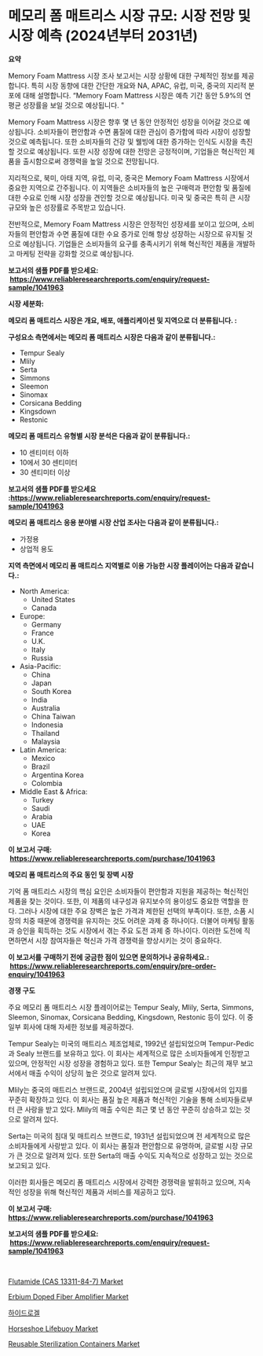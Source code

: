 <p><h1>메모리 폼 매트리스 시장 규모: 시장 전망 및 시장 예측 (2024년부터 2031년)</h1></p><p><strong>요약</strong></p>
<p><p>Memory Foam Mattress 시장 조사 보고서는 시장 상황에 대한 구체적인 정보를 제공합니다. 특히 시장 동향에 대한 간단한 개요와 NA, APAC, 유럽, 미국, 중국의 지리적 분포에 대해 설명합니다. “Memory Foam Mattress 시장은 예측 기간 동안 5.9%의 연평균 성장률을 보일 것으로 예상됩니다. "</p><p>Memory Foam Mattress 시장은 향후 몇 년 동안 안정적인 성장을 이어갈 것으로 예상됩니다. 소비자들이 편안함과 수면 품질에 대한 관심이 증가함에 따라 시장이 성장할 것으로 예측됩니다. 또한 소비자들의 건강 및 웰빙에 대한 증가하는 인식도 시장을 촉진할 것으로 예상됩니다. 또한 시장 성장에 대한 전망은 긍정적이며, 기업들은 혁신적인 제품을 출시함으로써 경쟁력을 높일 것으로 전망됩니다.</p><p>지리적으로, 북미, 아태 지역, 유럽, 미국, 중국은 Memory Foam Mattress 시장에서 중요한 지역으로 간주됩니다. 이 지역들은 소비자들의 높은 구매력과 편안함 및 품질에 대한 수요로 인해 시장 성장을 견인할 것으로 예상됩니다. 미국 및 중국은 특히 큰 시장 규모와 높은 성장률로 주목받고 있습니다.</p><p>전반적으로, Memory Foam Mattress 시장은 안정적인 성장세를 보이고 있으며, 소비자들의 편안함과 수면 품질에 대한 수요 증가로 인해 항상 성장하는 시장으로 유지될 것으로 예상됩니다. 기업들은 소비자들의 요구를 충족시키기 위해 혁신적인 제품을 개발하고 마케팅 전략을 강화할 것으로 예상됩니다.</p></p>
<p><strong>보고서의 샘플 PDF를 받으세요: &nbsp;<a href="https://www.reliableresearchreports.com/enquiry/request-sample/1041963">https://www.reliableresearchreports.com/enquiry/request-sample/1041963</a></strong></p>
<p><strong>시장 세분화:</strong></p>
<p><strong> 메모리 폼 매트리스 시장은 개요, 배포, 애플리케이션 및 지역으로 더 분류됩니다. :</strong></p>
<p><strong>구성요소 측면에서는 메모리 폼 매트리스 시장은 다음과 같이 분류됩니다.:</strong></p>
<p><ul><li>Tempur Sealy</li><li>Mlily</li><li>Serta</li><li>Simmons</li><li>Sleemon</li><li>Sinomax</li><li>Corsicana Bedding</li><li>Kingsdown</li><li>Restonic</li></ul></p>
<p><strong> 메모리 폼 매트리스 유형별 시장 분석은 다음과 같이 분류됩니다.:</strong></p>
<p><ul><li>10 센티미터 이하</li><li>10에서 30 센티미터</li><li>30 센티미터 이상</li></ul></p>
<p><strong>보고서의 샘플 PDF를 받으세요 :<a href="https://www.reliableresearchreports.com/enquiry/request-sample/1041963">https://www.reliableresearchreports.com/enquiry/request-sample/1041963</a></strong></p>
<p><strong> 메모리 폼 매트리스 응용 분야별 시장 산업 조사는 다음과 같이 분류됩니다.:</strong></p>
<p><ul><li>가정용</li><li>상업적 용도</li></ul></p>
<p><strong>지역 측면에서 메모리 폼 매트리스 지역별로 이용 가능한 시장 플레이어는 다음과 같습니다.:</strong></p>
<p><ul>
    <li>
        North America:
        <ul>
            <li>United States</li>
            <li>Canada</li>
        </ul>
    </li>
    <li>
        Europe:
        <ul>
            <li>Germany</li>
            <li>France</li>
            <li>U.K.</li>
            <li>Italy</li>
            <li>Russia</li>
        </ul>
    </li>
    <li>
        Asia-Pacific:
        <ul>
            <li>China</li>
            <li>Japan</li>
            <li>South Korea</li>
            <li>India</li>
            <li>Australia</li>
            <li>China Taiwan</li>
            <li>Indonesia</li>
            <li>Thailand</li>
            <li>Malaysia</li>
        </ul>
    </li>
    <li>
        Latin America:
        <ul>
            <li>Mexico</li>
            <li>Brazil</li>
            <li>Argentina Korea</li>
            <li>Colombia</li>
        </ul>
    </li>
    <li>
        Middle East & Africa:
        <ul>
            <li>Turkey</li>
            <li>Saudi</li>
            <li>Arabia</li>
            <li>UAE</li>
            <li>Korea</li>
        </ul>
    </li>
    </ul></p>
<p><strong>이 보고서 구매: &nbsp;<a href="https://www.reliableresearchreports.com/purchase/1041963">https://www.reliableresearchreports.com/purchase/1041963</a></strong></p>
<p><strong>메모리 폼 매트리스의 주요 동인 및 장벽 시장</strong></p>
<p><p>기억 폼 매트리스 시장의 핵심 요인은 소비자들이 편안함과 지원을 제공하는 혁신적인 제품을 찾는 것이다. 또한, 이 제품의 내구성과 유지보수의 용이성도 중요한 역할을 한다. 그러나 시장에 대한 주요 장벽은 높은 가격과 제한된 선택의 부족이다. 또한, 소품 시장의 치중 때문에 경쟁력을 유지하는 것도 어려운 과제 중 하나이다. 더불어 마케팅 활동과 승인을 획득하는 것도 시장에서 겪는 주요 도전 과제 중 하나이다.  이러한 도전에 직면하면서 시장 참여자들은 혁신과 가격 경쟁력을 향상시키는 것이 중요하다.</p></p>
<p><strong>이 보고서를 구매하기 전에 궁금한 점이 있으면 문의하거나 공유하세요.: &nbsp;<a href="https://www.reliableresearchreports.com/enquiry/pre-order-enquiry/1041963">https://www.reliableresearchreports.com/enquiry/pre-order-enquiry/1041963</a></strong></p>
<p><strong>경쟁 구도</strong></p>
<p><p>주요 메모리 폼 매트리스 시장 플레이어로는 Tempur Sealy, Mlily, Serta, Simmons, Sleemon, Sinomax, Corsicana Bedding, Kingsdown, Restonic 등이 있다. 이 중 일부 회사에 대해 자세한 정보를 제공하겠다.</p><p>Tempur Sealy는 미국의 매트리스 제조업체로, 1992년 설립되었으며 Tempur-Pedic과 Sealy 브랜드를 보유하고 있다. 이 회사는 세계적으로 많은 소비자들에게 인정받고 있으며, 안정적인 시장 성장을 경험하고 있다. 또한 Tempur Sealy는 최근의 재무 보고서에서 매출 수익이 상당히 높은 것으로 알려져 있다.</p><p>Mlily는 중국의 매트리스 브랜드로, 2004년 설립되었으며 글로벌 시장에서의 입지를 꾸준히 확장하고 있다. 이 회사는 품질 높은 제품과 혁신적인 기술을 통해 소비자들로부터 큰 사랑을 받고 있다. Mlily의 매출 수익은 최근 몇 년 동안 꾸준히 상승하고 있는 것으로 알려져 있다.</p><p>Serta는 미국의 침대 및 매트리스 브랜드로, 1931년 설립되었으며 전 세계적으로 많은 소비자들에게 사랑받고 있다. 이 회사는 품질과 편안함으로 유명하며, 글로벌 시장 규모가 큰 것으로 알려져 있다. 또한 Serta의 매출 수익도 지속적으로 성장하고 있는 것으로 보고되고 있다.</p><p>이러한 회사들은 메모리 폼 매트리스 시장에서 강력한 경쟁력을 발휘하고 있으며, 지속적인 성장을 위해 혁신적인 제품과 서비스를 제공하고 있다.</p></p>
<p><strong>이 보고서 구매: &nbsp; <a href="https://www.reliableresearchreports.com/purchase/1041963">https://www.reliableresearchreports.com/purchase/1041963</a></strong></p>
<p><strong>보고서의 샘플 PDF를 받으세요: &nbsp;<a href="https://www.reliableresearchreports.com/enquiry/request-sample/1041963">https://www.reliableresearchreports.com/enquiry/request-sample/1041963</a></strong><strong></strong></p>
<p>&nbsp;</p>
<p><p><a href="https://pretty-mail-caf.notion.site/Flutamide-CAS-13311-84-7-Market-Size-and-Examines-its-Market-Scope-with-a-Primary-Focus-on-Growt-6da165aa8f874a82ab6a833829c31193">Flutamide (CAS 13311-84-7) Market</a></p><p><a href="https://issuu.com/reportprime-2/docs/erbium-doped-fiber-amplifier-market-size-2030.pptx">Erbium Doped Fiber Amplifier Market</a></p><p><a href="https://github.com/lkwggful07722/Market-Research-Report-List-1/blob/main/3037641190371.md">하이드로겔</a></p><p><a href="https://full-wildebeest-80b.notion.site/Horseshoe-Lifebuoy-Market-Furnish-Information-about-Market-Size-Market-Share-Market-Dynamics-and--82e94a49904141c781776840dcb8e61e">Horseshoe Lifebuoy Market</a></p><p><a href="https://view.publitas.com/reportprime-1/reusable-sterilization-containers-market-research-report-provides-thorough-industry-overview-which-offers-an-in-depth-analysis-of-product-trends-and-new-market-divisions/">Reusable Sterilization Containers Market</a></p></p>